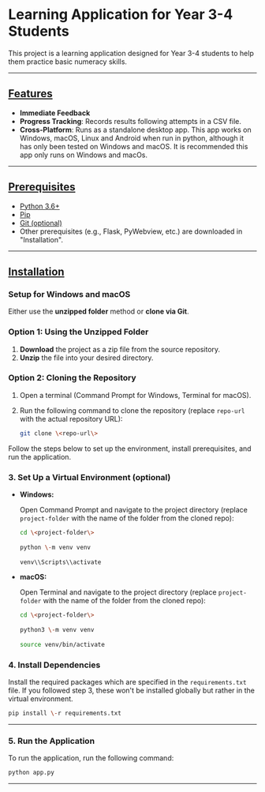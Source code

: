 # Learning Application for Year 3-4 Students

This project is a learning application designed for Year 3-4 students to help them practice basic numeracy skills.

---

## <u>Features</u>

- **Immediate Feedback**
- **Progress Tracking**: Records results following attempts in a CSV file.
- **Cross-Platform**: Runs as a standalone desktop app. This app works on Windows, macOS, Linux and Android when run in python, although it has only been tested on Windows and macOS. It is recommended this app only runs on Windows and macOs.

---

## <u>Prerequisites</u>

- [Python 3.6+](https://www.python.org/downloads/)
- [Pip](https://pip.pypa.io/en/stable/installation/)
- [Git  (optional)](https://git-scm.com/downloads)
- Other prerequisites (e.g., Flask, PyWebview, etc.) are downloaded in "Installation".

---

## <u>Installation</u>
### Setup for **Windows** and **macOS**

Either use the **unzipped folder** method or **clone via Git**.

### Option 1: Using the Unzipped Folder

1. **Download** the project as a zip file from the source repository.  
2. **Unzip** the file into your desired directory.

### Option 2: Cloning the Repository

1. Open a terminal (Command Prompt for Windows, Terminal for macOS).  
2. Run the following command to clone the repository (replace `repo-url` with the actual repository URL):  
     
   ```bash  
   git clone \<repo-url\>  
   ```
Follow the steps below to set up the environment, install prerequisites, and run the application.

### 3\. Set Up a Virtual Environment (optional)

- **Windows:**  
    
  Open Command Prompt and navigate to the project directory (replace `project-folder` with the name of the folder from the cloned repo):  
    
  ```bash  
  cd \<project-folder\>  
    
  python \-m venv venv  
    
  venv\\Scripts\\activate  
  ```  
    
- **macOS:**  
    
  Open Terminal and navigate to the project directory (replace `project-folder` with the name of the folder from the cloned repo):  
    
  ```bash  
  cd \<project-folder\>  
    
  python3 \-m venv venv  
    
  source venv/bin/activate  
  ```

### 4\. Install Dependencies

Install the required packages which are specified in the `requirements.txt` file. If you followed step 3, these won't be installed globally but rather in the virtual environment.

```bash  
pip install \-r requirements.txt  
```  
---

### 5\. Run the Application

To run the application, run the following command:

```bash  
python app.py  
```  
---
